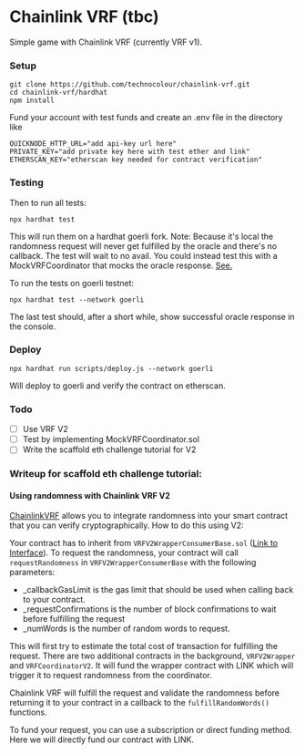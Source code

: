 # Chainlink VRF (tbc)

Simple game with Chainlink VRF (currently VRF v1).
### Setup

```
git clone https://github.com/technocolour/chainlink-vrf.git
cd chainlink-vrf/hardhat
npm install
```

Fund your account with test funds and create an .env file in the directory like 
```
QUICKNODE_HTTP_URL="add api-key url here"
PRIVATE_KEY="add private key here with test ether and link"
ETHERSCAN_KEY="etherscan key needed for contract verification"
```

### Testing
Then to run all tests: 
```
npx hardhat test
```
This will run them on a hardhat goerli fork. Note: Because it's local the randomness request will never get fulfilled by the oracle and there's no callback. The test will wait to no avail. You could instead test this with a MockVRFCoordinator that mocks the oracle response. [See.](https://github.com/smartcontractkit/hardhat-starter-kit/blob/main/test/unit/RandomNumberConsumer.spec.js)

To run the tests on goerli testnet:
    
```
npx hardhat test --network goerli
```
The last test should, after a short while, show successful oracle response in the console.

### Deploy
```
npx hardhat run scripts/deploy.js --network goerli
```
Will deploy to goerli and verify the contract on etherscan.

### Todo
- [ ] Use VRF V2
- [ ] Test by implementing MockVRFCoordinator.sol
- [ ] Write the scaffold eth challenge tutorial for V2

### Writeup for scaffold eth challenge tutorial: 

#### Using randomness with Chainlink VRF V2
[ChainlinkVRF](https://chain.link/vrf) allows you to integrate randomness into your smart contract that you can verify cryptographically. How to do this using V2: 

Your contract has to inherit from ```VRFV2WrapperConsumerBase.sol``` ([Link to Interface](https://github.com/smartcontractkit/chainlink/blob/develop/contracts/src/v0.8/VRFV2WrapperConsumerBase.sol)). To request the randomness, your contract will call ```requestRandomness``` in  ```VRFV2WrapperConsumerBase``` with the following parameters: 
- _callbackGasLimit is the gas limit that should be used when calling back to your contract.
- _requestConfirmations is the number of block confirmations to wait before fulfilling the request
- _numWords is the number of random words to request.

This will first try to estimate the total cost of transaction for fulfilling the request. There are two additional contracts in the background, ```VRFV2Wrapper``` and ```VRFCoordinatorV2```. It will fund the wrapper contract with LINK which will trigger it to request randomness from the coordinator. 


Chainlink VRF will fulfill the request and validate the randomness before returning it to your contract in a callback to the ```fulfillRandomWords()``` functions. 

To fund your request, you can use a subscription or direct funding method. Here we will directly fund our contract with LINK. 

